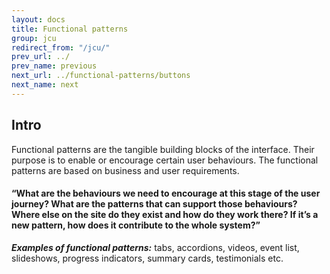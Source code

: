 ```yaml
---
layout: docs
title: Functional patterns
group: jcu
redirect_from: "/jcu/"
prev_url: ../
prev_name: previous
next_url: ../functional-patterns/buttons
next_name: next
---
```



## Intro
Functional patterns are the tangible building blocks of the interface. Their purpose is to enable or encourage certain user behaviours. The functional patterns are based on business and user requirements.

#### “What are the behaviours we need to encourage at this stage of the user  journey? What are the patterns that can support those behaviours? Where  else on the site do they exist and how do they work there? If it’s a new pattern, how does it contribute to the whole system?”

***Examples of functional patterns:*** tabs, accordions, videos, event list, slideshows, progress indicators, summary cards, testimonials etc.



